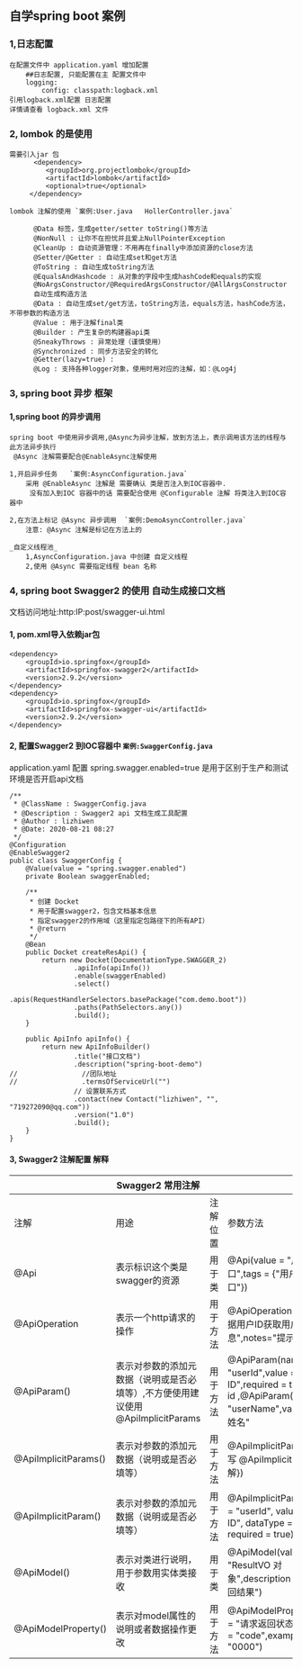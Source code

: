 ## 自学spring boot 案例

### 1,日志配置 
    在配置文件中 application.yaml 增加配置
        ##日志配置, 只能配置在主 配置文件中
        logging:
            config: classpath:logback.xml
    引用logback.xml配置 日志配置
    详情请查看 logback.xml 文件
    
### 2, lombok 的是使用
    需要引入jar 包
          <dependency>
             <groupId>org.projectlombok</groupId>
             <artifactId>lombok</artifactId>
             <optional>true</optional>
         </dependency>
         
    lombok 注解的使用 `案例:User.java   HollerController.java`
    
          @Data 标签，生成getter/setter toString()等方法 
          @NonNull : 让你不在担忧并且爱上NullPointerException 
          @CleanUp : 自动资源管理：不用再在finally中添加资源的close方法 
          @Setter/@Getter : 自动生成set和get方法 
          @ToString : 自动生成toString方法 
          @EqualsAndHashcode : 从对象的字段中生成hashCode和equals的实现 
          @NoArgsConstructor/@RequiredArgsConstructor/@AllArgsConstructor 
          自动生成构造方法 
          @Data : 自动生成set/get方法，toString方法，equals方法，hashCode方法，不带参数的构造方法 
          @Value : 用于注解final类 
          @Builder : 产生复杂的构建器api类 
          @SneakyThrows : 异常处理（谨慎使用） 
          @Synchronized : 同步方法安全的转化 
          @Getter(lazy=true) : 
          @Log : 支持各种logger对象，使用时用对应的注解，如：@Log4j
          
### 3, spring boot 异步 框架

#### 1,spring boot 的异步调用
    spring boot 中使用异步调用,@Async为异步注解，放到方法上，表示调用该方法的线程与此方法异步执行
     @Async 注解需要配合@EnableAsync注解使用
    
    1,开启异步任务   `案例:AsyncConfiguration.java`
        采用 @EnableAsync 注解是 需要确认 类是否注入到IOC容器中.
         没有加入到IOC 容器中的话 需要配合使用 @Configurable 注解 将类注入到IOC容器中
    
    2,在方法上标记 @Async 异步调用  `案例:DemoAsyncController.java`
        注意: @Async 注解是标记在方法上的
                      
    _自定义线程池_  
        1,AsyncConfiguration.java 中创建 自定义线程
        2,使用 @Async 需要指定线程 bean 名称
          
### 4, spring boot Swagger2 的使用 自动生成接口文档
文档访问地址:http:IP:post/swagger-ui.html
#### 1, pom.xml导入依赖jar包
    <dependency>
        <groupId>io.springfox</groupId>
        <artifactId>springfox-swagger2</artifactId>
        <version>2.9.2</version>
    </dependency>
    <dependency>
        <groupId>io.springfox</groupId>
        <artifactId>springfox-swagger-ui</artifactId>
        <version>2.9.2</version>
    </dependency>
    
#### 2, 配置Swagger2 到IOC容器中 `案例:SwaggerConfig.java`
application.yaml 配置  spring.swagger.enabled=true 是用于区别于生产和测试环境是否开启api文档
    
    /**
     * @ClassName : SwaggerConfig.java
     * @Description : Swagger2 api 文档生成工具配置
     * @Author : lizhiwen
     * @Date: 2020-08-21 08:27
     */
    @Configuration
    @EnableSwagger2
    public class SwaggerConfig {
        @Value(value = "spring.swagger.enabled")
        private Boolean swaggerEnabled;
    
        /**
         * 创建 Docket
         * 用于配置swagger2，包含文档基本信息
         * 指定swagger2的作用域（这里指定包路径下的所有API）
         * @return
         */
        @Bean
        public Docket createResApi() {
            return new Docket(DocumentationType.SWAGGER_2)
                    .apiInfo(apiInfo())
                    .enable(swaggerEnabled)
                    .select()
                    .apis(RequestHandlerSelectors.basePackage("com.demo.boot"))
                    .paths(PathSelectors.any())
                    .build();
        }
    
        public ApiInfo apiInfo() {
            return new ApiInfoBuilder()
                    .title("接口文档")
                    .description("spring-boot-demo")
    //                //团队地址
    //                .termsOfServiceUrl("")
                    // 设置联系方式
                    .contact(new Contact("lizhiwen", "", "719272090@qq.com"))
                    .version("1.0")
                    .build();
        }
    }
#### 3, Swagger2 注解配置 解释
|               | Swagger2 常用注解             |  | |
| ------------ | ------------- | -----------    | -----------       |
| 注解          |  用途          | 注解位置        |  参数方法          |                                                                                                                         
| @Api         | 表示标识这个类是swagger的资源                |  用于类   | @Api(value = "用户相关接口",tags = {"用户操作接口"})  |
| @ApiOperation| 表示一个http请求的操作                      |  用于方法  | @ApiOperation(value="根据用户ID获取用户信息",notes="提示内容") |
| @ApiParam()  | 表示对参数的添加元数据（说明或是否必填等）,不方便使用建议使用@ApiImplicitParams      |  用于方法  | @ApiParam(name = "userId",value = "用户ID",required = true) Long id ,@ApiParam(name = "userName",value = "用户姓名" |
| @ApiImplicitParams() | 表示对参数的添加元数据（说明或是否必填等） |  用于方法    | @ApiImplicitParams({ 填写 @ApiImplicitParam 注解}) |
| @ApiImplicitParam()  | 表示对参数的添加元数据（说明或是否必填等） |  用于方法    | @ApiImplicitParam(name = "userId", value = "用户ID", dataType = "Long", required = true) |
| @ApiModel()  | 表示对类进行说明，用于参数用实体类接收         |  用于类    | @ApiModel(value = "ResultVO 对象",description = "请求返回结果") |
| @ApiModelProperty() | 表示对model属性的说明或者数据操作更改  |  用于方法   | @ApiModelProperty(value = "请求返回状态码",name = "code",example = "0000") |


